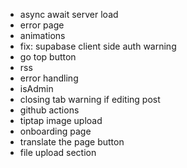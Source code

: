 - async await server load
- error page
- animations
- fix: supabase client side auth warning
- go top button
- rss
- error handling
- isAdmin
- closing tab warning if editing post
- github actions
- tiptap image upload
- onboarding page
- translate the page button
- file upload section
